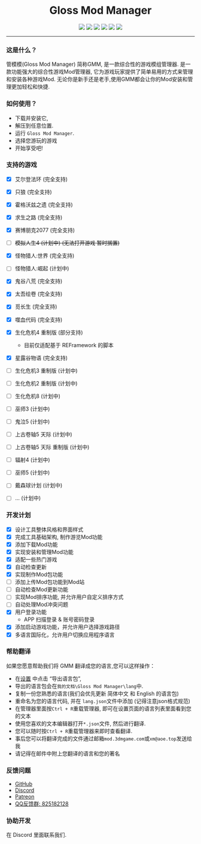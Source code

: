 # <center> Gloss Mod Manager </center>

<center> 

![][license] ![][author] ![][Electron] ![][vue] ![][vuetify] [![][GitHub]](https://github.com/GlossMod/Gloss-Mod-Manager-info)
</center> 

---- 

### 这是什么？
管模模(Gloss Mod Manager) 简称GMM, 是一款综合性的游戏模组管理器.
是一款功能强大的综合性游戏Mod管理器, 它为游戏玩家提供了简单易用的方式来管理和安装各种游戏Mod.
无论你是新手还是老手,使用GMM都会让你的Mod安装和管理更加轻松和快捷.

### 如何使用？
- 下载并安装它,
- 解压到任意位置.
- 运行 `Gloss Mod Manager`.
- 选择您游玩的游戏
- 开始享受吧!

### 支持的游戏
- [x] 艾尔登法环 (完全支持)
- [x] 只狼 (完全支持)
- [x] 霍格沃兹之遗 (完全支持)
- [x] 求生之路 (完全支持)
- [x] 赛博朋克2077 (完全支持)
- [ ] ~~模拟人生4 (计划中)  (无法打开游戏 暂时搁置)~~
- [x] 怪物猎人:世界 (完全支持)
- [ ] 怪物猎人:崛起 (计划中)
- [x] 鬼谷八荒 (完全支持)
- [x] 太吾绘卷 (完全支持)
- [x] 觅长生 (完全支持)
- [x] 噬血代码 (完全支持)
- [x] 生化危机4 重制版 (部分支持)
    - 目前仅适配基于 REFramework 的脚本
- [x] 星露谷物语 (完全支持)
- [ ] 生化危机3 重制版 (计划中)
- [ ] 生化危机2 重制版 (计划中)
- [ ] 生化危机8 (计划中)
- [ ] 巫师3 (计划中)
- [ ] 鬼泣5 (计划中)
- [ ] 上古卷轴5 天际 (计划中)
- [ ] 上古卷轴5 天际 重制版 (计划中)
- [ ] 辐射4 (计划中)
- [ ] 巫师5 (计划中)
- [ ] 戴森球计划 (计划中)
- [ ] ... (计划中)



### 开发计划
- [x] 设计工具整体风格和界面样式
- [x] 完成工具基础架构, 制作游览Mod功能
- [x] 添加下载Mod功能
- [x] 实现安装和管理Mod功能
- [x] 适配一些热门游戏
- [x] 自动检查更新
- [x] 实现制作Mod包功能
- [ ] 添加上传Mod包功能到Mod站
- [ ] 自动检查Mod更新功能
- [ ] 实现Mod排序功能, 并允许用户自定义排序方式
- [ ] 自动处理Mod冲突问题
- [x] 用户登录功能
    - APP 扫描登录 & 账号密码登录
- [x] 添加启动游戏功能，并允许用户选择游戏路径
- [x] 多语言国际化，允许用户切换应用程序语言

### 帮助翻译
如果您愿意帮助我们将 GMM 翻译成您的语言,您可以这样操作：

- 在[设置](#/Settings) 中点击 “导出语言包”, 
- 导出的语言包会在`我的文档\Gloss Mod Manager\lang`中.
- 复制一份您熟悉的语言(我们会优先更新 简体中文 和 English 的语言包)
- 重命名为您的语言代码, 并在 `lang.json`文件中添加 (记得注意json格式规范)
- 在管理器里面按`Ctrl + R`重载管理器, 即可在设置页面的语言列表里面看到您的文本
- 使用您喜欢的文本编辑器打开`*.json`文件, 然后进行翻译.
- 您可以随时按`Ctrl + R`重载管理器来即时查看翻译.
- 事后您可以将翻译完成的文件通过邮箱`mod.3dmgame.com`或`xm@aoe.top`发送给我
- 请记得在邮件中附上您翻译的语言和您的著名

### 反馈问题

- [GitHub](https://github.com/GlossMod/Gloss-Mod-Manager-info)
- [Discord](https://discord.gg/TF46tu7Upw)
- [Patreon](https://www.patreon.com/GlossModManager)
- [QQ反馈群: 825182128](http://qm.qq.com/cgi-bin/qm/qr?_wv=1027&k=PHA9FOcayzFlxe0iU8QPWcHOy_NbBOdW&authKey=fgJvklKDg%2FeWXpG6rNDsPON7ls2omDWGJNZGGRT06QEcEDVjL%2BRLNLB7QFFPvBDL&noverify=0&group_code=825182128)


### 协助开发
在 Discord 里面联系我们.

[license]:https://p.aoe.top/shields/github/license/GlossMod/Gloss-Mod-Manager-info.svg
[author]: https://p.aoe.top/shields/badge/作者-小莫-blue?logo=Cloudera
[Electron]: https://p.aoe.top/shields/badge/Electron-22.0.3-47848F?logo=electron
[vue]: https://p.aoe.top/shields/badge/Vue3-3.2.45-4FC08D?logo=vuedotjs
[vuetify]: https://p.aoe.top/shields/badge/Vuetify-3.1.15-1867C0?logo=vuetify
[pinia]: https://p.aoe.top/shields/badge/pinia-2.0.30-1867C0?logo=vuetify
[typescript]: https://p.aoe.top/shields/badge/TypeScript-5.0.4-3178C6?logo=typescript
[GitHub]: https://p.aoe.top/shields/github/stars/GlossMod/Gloss-Mod-Manager-info?style=social

